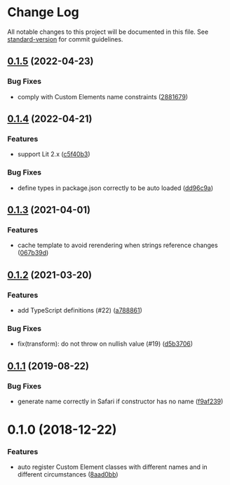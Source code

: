 # Change Log

All notable changes to this project will be documented in this file. See [standard-version](https://github.com/conventional-changelog/standard-version) for commit guidelines.

<a name="0.1.5"></a>
## [0.1.5](https://github.com/bashmish/carehtml/compare/v0.1.4...v0.1.5) (2022-04-23)


### Bug Fixes

* comply with Custom Elements name constraints ([2881679](https://github.com/bashmish/carehtml/commit/2881679))



<a name="0.1.4"></a>
## [0.1.4](https://github.com/bashmish/carehtml/compare/v0.1.3...v0.1.4) (2022-04-21)


### Features

* support Lit 2.x ([c5f40b3](https://github.com/bashmish/carehtml/commit/c5f40b3))


### Bug Fixes

* define types in package.json correctly to be auto loaded ([dd96c9a](https://github.com/bashmish/carehtml/commit/dd96c9a))



<a name="0.1.3"></a>
## [0.1.3](https://github.com/bashmish/carehtml/compare/v0.1.2...v0.1.3) (2021-04-01)


### Features

* cache template to avoid rerendering when strings reference changes ([067b39d](https://github.com/bashmish/carehtml/commit/067b39d))



<a name="0.1.2"></a>
## [0.1.2](https://github.com/bashmish/carehtml/compare/v0.1.1...v0.1.2) (2021-03-20)


### Features

* add TypeScript definitions (#22) ([a788861](https://github.com/bashmish/carehtml/commit/a788861))


### Bug Fixes

* fix(transform): do not throw on nullish value (#19) ([d5b3706](https://github.com/bashmish/carehtml/commit/d5b3706))



<a name="0.1.1"></a>
## [0.1.1](https://github.com/bashmish/carehtml/compare/v0.1.0...v0.1.1) (2019-08-22)


### Bug Fixes

* generate name correctly in Safari if constructor has no name ([f9af239](https://github.com/bashmish/carehtml/commit/f9af239))



<a name="0.1.0"></a>
# 0.1.0 (2018-12-22)


### Features

* auto register Custom Element classes with different names and in different circumstances ([8aad0bb](https://github.com/bashmish/carehtml/commit/8aad0bb))
